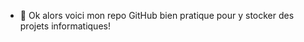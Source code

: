 - 👋 Ok alors voici mon repo GitHub bien pratique pour y stocker des projets informatiques!
    


<!---
gillesmg13/gillesmg13 is a ✨ special ✨ repository because its `README.md` (this file) appears on your GitHub profile.
You can click the Preview link to take a look at your changes.
--->
